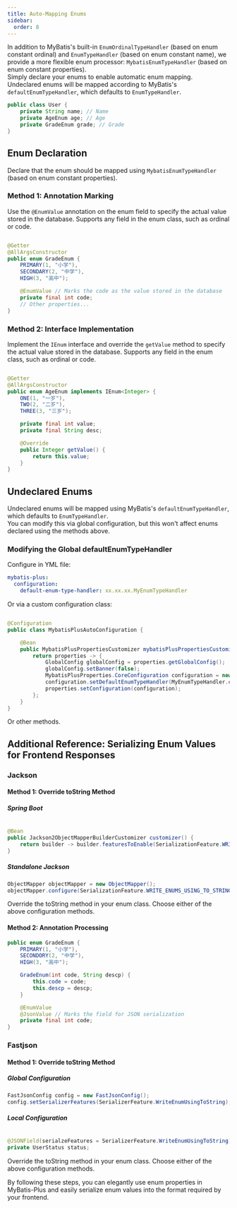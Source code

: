 ```yaml
---
title: Auto-Mapping Enums
sidebar:
  order: 8
---
```


In addition to MyBatis's built-in `EnumOrdinalTypeHandler` (based on enum constant ordinal) and `EnumTypeHandler` (based on enum constant name), we provide a more flexible enum processor: `MybatisEnumTypeHandler` (based on enum constant properties).  
Simply declare your enums to enable automatic enum mapping.  
Undeclared enums will be mapped according to MyBatis's `defaultEnumTypeHandler`, which defaults to `EnumTypeHandler`.

```java
public class User {
    private String name; // Name
    private AgeEnum age; // Age
    private GradeEnum grade; // Grade
}
```

## Enum Declaration

Declare that the enum should be mapped using `MybatisEnumTypeHandler` (based on enum constant properties).

### Method 1: Annotation Marking

Use the `@EnumValue` annotation on the enum field to specify the actual value stored in the database. Supports any field in the enum class, such as ordinal or code.

```java

@Getter
@AllArgsConstructor
public enum GradeEnum {
    PRIMARY(1, "小学"),
    SECONDARY(2, "中学"),
    HIGH(3, "高中");

    @EnumValue // Marks the code as the value stored in the database
    private final int code;
    // Other properties...
}
```

### Method 2: Interface Implementation

Implement the `IEnum` interface and override the `getValue` method to specify the actual value stored in the database. Supports any field in the enum class, such as ordinal or code.

```java

@Getter
@AllArgsConstructor
public enum AgeEnum implements IEnum<Integer> {
    ONE(1, "一岁"),
    TWO(2, "二岁"),
    THREE(3, "三岁");

    private final int value;
    private final String desc;

    @Override
    public Integer getValue() {
        return this.value;
    }
}
```

## Undeclared Enums

Undeclared enums will be mapped using MyBatis's `defaultEnumTypeHandler`, which defaults to `EnumTypeHandler`.  
You can modify this via global configuration, but this won't affect enums declared using the methods above.

### Modifying the Global defaultEnumTypeHandler

Configure in YML file:

```yml
mybatis-plus:
  configuration:
    default-enum-type-handler: xx.xx.xx.MyEnumTypeHandler
```

Or via a custom configuration class:

```java

@Configuration
public class MybatisPlusAutoConfiguration {

    @Bean
    public MybatisPlusPropertiesCustomizer mybatisPlusPropertiesCustomizer() {
        return properties -> {
            GlobalConfig globalConfig = properties.getGlobalConfig();
            globalConfig.setBanner(false);
            MybatisPlusProperties.CoreConfiguration configuration = new MybatisPlusProperties.CoreConfiguration();
            configuration.setDefaultEnumTypeHandler(MyEnumTypeHandler.class);
            properties.setConfiguration(configuration);
        };
    }
}
```

Or other methods.

## Additional Reference: Serializing Enum Values for Frontend Responses

### Jackson

#### Method 1: Override toString Method

##### Spring Boot

```java

@Bean
public Jackson2ObjectMapperBuilderCustomizer customizer() {
    return builder -> builder.featuresToEnable(SerializationFeature.WRITE_ENUMS_USING_TO_STRING);
}
```

##### Standalone Jackson

```java
ObjectMapper objectMapper = new ObjectMapper();
objectMapper.configure(SerializationFeature.WRITE_ENUMS_USING_TO_STRING, true);
```

Override the toString method in your enum class. Choose either of the above configuration methods.

#### Method 2: Annotation Processing

```java
public enum GradeEnum {
    PRIMARY(1, "小学"),
    SECONDORY(2, "中学"),
    HIGH(3, "高中");

    GradeEnum(int code, String descp) {
        this.code = code;
        this.descp = descp;
    }

    @EnumValue
    @JsonValue // Marks the field for JSON serialization
    private final int code;
}
```

### Fastjson

#### Method 1: Override toString Method

##### Global Configuration

```java
FastJsonConfig config = new FastJsonConfig();
config.setSerializerFeatures(SerializerFeature.WriteEnumUsingToString);
```

##### Local Configuration

```java

@JSONField(serialzeFeatures = SerializerFeature.WriteEnumUsingToString)
private UserStatus status;
```

Override the toString method in your enum class. Choose either of the above configuration methods.

By following these steps, you can elegantly use enum properties in MyBatis-Plus and easily serialize enum values into the format required by your frontend.
